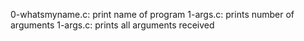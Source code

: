 0-whatsmyname.c: print name of program
1-args.c: prints number of arguments
1-args.c: prints all arguments received
